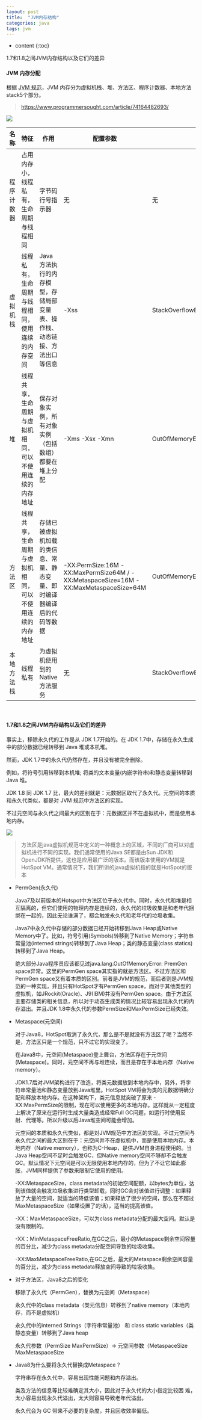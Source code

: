```yaml
---
layout: post
title:  "JVM内存结构"
categories: java
tags: jvm
---
```


* content
{:toc}

1.7和1.8之间JVM内存结构以及它们的差异

<!--more-->

#### JVM 内存分配

根据 [JVM 规范](https://docs.oracle.com/javase/specs/jvms/se8/html/index.html)，JVM 内存分为虚拟机栈、堆、方法区、程序计数器、本地方法 stack5个部分。

> https://www.programmersought.com/article/74164482693/

![](https://tva1.sinaimg.cn/large/007S8ZIlgy1gjk8684wiqj30w70lh47l.jpg)

名称 |	特征	 | 作用	|配置参数 |	异常
 ---  | ---  | ---  | ---  | ---  |
程序计数器	 | 占用内存小，线程私有，生命周期与线程相同	|  字节码行号指示器	| 无| 	无
虚拟机栈	     |线程私有，生命周期与线程相同，使用连续的内存空间	|  Java方法执行的内存模型，存储局部变量表、操作栈、动态链接、方法出口等信息	|-Xss	|StackOverflowError/OutOfMemoryError 
堆	|线程共享，生命周期与虚拟机相同，可以不使用连续的内存地址	 | 保存对象实例，所有对象实例（包括数组）都要在堆上分配	| -Xms -Xsx -Xmn	| OutOfMemoryError 
方法区	|线程共享，生命周期与虚拟机相同，可以不使用连续的内存地址	 | 存储已被虚拟机加载的类信息、常量、静态变量、即时编译器编译后的代码等数据	| -XX:PermSize:16M -XX:MaxPermSize64M / -XX:MetaspaceSize=16M -XX:MaxMetaspaceSize=64M | OutOfMemoryError
本地方法栈	 |线程私有	 |为虚拟机使用到的 Native 方法服务	 |无	 |StackOverflowError/OutOfMemoryError         
<br> 

#### 1.7和1.8之间JVM内存结构以及它们的差异

事实上，移除永久代的工作是从 JDK 1.7开始的。在 JDK 1.7中，存储在永久生成中的部分数据已经转移到 Java 堆或本机堆。

然而，JDK 1.7中的永久代仍然存在，并且没有被完全删除。

例如，将符号引用转移到本机堆; 将类的文本变量(内嵌字符串)和静态变量转移到 Java 堆。

JDK 1.8 同 JDK 1.7 比，最大的差别就是：元数据区取代了永久代。元空间的本质和永久代类似，都是对 JVM 规范中方法区的实现。

不过元空间与永久代之间最大的区别在于：元数据区并不在虚拟机中，而是使用本地内存。

![](https://tva1.sinaimg.cn/large/007S8ZIlgy1gjk6ksulhlj31920mctca.jpg)

> 方法区是java虚拟机规范中定义的一种概念上的区域，不同的厂商可以对虚拟机进行不同的实现。我们通常使用的Java SE都是由Sun JDK和OpenJDK所提供，这也是应用最广泛的版本。而该版本使用的VM就是HotSpot VM。通常情况下，我们所讲的java虚拟机指的就是HotSpot的版本

* PermGen(永久代)
  
  Java7及以前版本的Hotspot中方法区位于永久代中。同时，永久代和堆是相互隔离的，但它们使用的物理内存是连续的，永久代的垃圾收集是和老年代捆绑在一起的，因此无论谁满了，都会触发永久代和老年代的垃圾收集。
  
  Java7中永久代中存储的部分数据已经开始转移到Java Heap或Native Memory中了。比如，符号引用(Symbols)转移到了Native Memory；字符串常量池(interned strings)转移到了Java Heap；类的静态变量(class statics)转移到了Java Heap。
  
  绝大部分Java程序员应该都见过java.lang.OutOfMemoryError: PremGen space异常。这里的PermGen space其实指的就是方法区。不过方法区和PermGen space又有着本质的区别。前者是JVM的规范，而后者则是JVM规范的一种实现，并且只有HotSpot才有PermGen space，而对于其他类型的虚拟机，如JRockit(Oracle)、J9(IBM)并没有PermGen space。由于方法区主要存储类的相关信息，所以对于动态生成类的情况比较容易出现永久代的内存溢出。并且JDK 1.8中永久代的参数PermSize和MaxPermSize已经失效。

* Metaspace(元空间)

  对于Java8，HotSpot取消了永久代，那么是不是就没有方法区了呢？当然不是，方法区只是一个规范，只不过它的实现变了。
  
  在Java8中，元空间(Metaspace)登上舞台，方法区存在于元空间(Metaspace)。同时，元空间不再与堆连续，而且是存在于本地内存（Native memory）。
  
  JDK1.7后对JVM架构进行了改造，将类元数据放到本地内存中，另外，将字符串常量池和静态变量放到Java堆里。HotSpot VM将会为类的元数据明确分配和释放本地内存。在这种架构下，类元信息就突破了原来 -XX:MaxPermSize的限制，现在可以使用更多的本地内存。这样就从一定程度上解决了原来在运行时生成大量类造成经常Full GC问题，如运行时使用反射、代理等。所以升级以后Java堆空间可能会增加。
  
  元空间的本质和永久代类似，都是对JVM规范中方法区的实现。不过元空间与永久代之间的最大区别在于：元空间并不在虚拟机中，而是使用本地内存。本地内存（Native memory），也称为C-Heap，是供JVM自身进程使用的。当Java Heap空间不足时会触发GC，但Native memory空间不够却不会触发GC。默认情况下元空间是可以无限使用本地内存的，但为了不让它如此膨胀，JVM同样提供了参数来限制它使用的使用。
  
  -XX:MetaspaceSize，class metadata的初始空间配额，以bytes为单位，达到该值就会触发垃圾收集进行类型卸载，同时GC会对该值进行调整：如果释放了大量的空间，就适当的降低该值；如果释放了很少的空间，那么在不超过MaxMetaspaceSize（如果设置了的话），适当的提高该值。
  
  -XX：MaxMetaspaceSize，可以为class metadata分配的最大空间。默认是没有限制的。
  
  -XX：MinMetaspaceFreeRatio,在GC之后，最小的Metaspace剩余空间容量的百分比，减少为class metadata分配空间导致的垃圾收集。
  
  -XX:MaxMetaspaceFreeRatio,在GC之后，最大的Metaspace剩余空间容量的百分比，减少为class metadata释放空间导致的垃圾收集。

* 对于方法区，Java8之后的变化

  移除了永久代（PermGen），替换为元空间（Metaspace）
  
  永久代中的class metadata（类元信息）转移到了native memory（本地内存，而不是虚拟机）
  
  永久代中的interned Strings（字符串常量池） 和 class static variables（类静态变量）转移到了Java heap
  
  永久代参数（PermSize MaxPermSize）-> 元空间参数（MetaspaceSize MaxMetaspaceSize

* Java8为什么要将永久代替换成Metaspace？
  
  字符串存在永久代中，容易出现性能问题和内存溢出。
  
  类及方法的信息等比较难确定其大小，因此对于永久代的大小指定比较困 难，太小容易出现永久代溢出，太大则容易导致老年代溢出。
  
  永久代会为 GC 带来不必要的复杂度，并且回收效率偏低。
  
#### 
